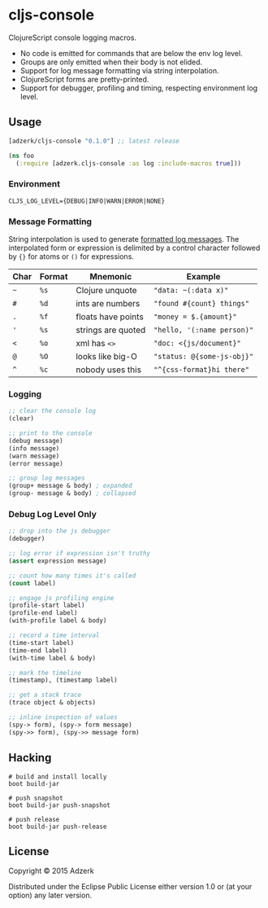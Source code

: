 # cljs-console

ClojureScript console logging macros.

- No code is emitted for commands that are below the env log level.
- Groups are only emitted when their body is not elided.
- Support for log message formatting via string interpolation.
- ClojureScript forms are pretty-printed.
- Support for debugger, profiling and timing, respecting environment log level.

## Usage

[](dependency)
```clojure
[adzerk/cljs-console "0.1.0"] ;; latest release
```
[](/dependency)

```clojure
(ns foo
  (:require [adzerk.cljs-console :as log :include-macros true]))
```

### Environment

```
CLJS_LOG_LEVEL={DEBUG|INFO|WARN|ERROR|NONE}
```

### Message Formatting

String interpolation is used to generate [formatted log messages][format]. The
interpolated form or expression is delimited by a control character followed by
`{}` for atoms or `()` for expressions.

| Char | Format | Mnemonic            | Example                    |
|------|--------|---------------------|----------------------------|
| `~`  | `%s`   | Clojure unquote     | `"data: ~(:data x)"`       |
| `#`  | `%d`   | ints are numbers    | `"found #{count} things"`  |
| `.`  | `%f`   | floats have points  | `"money = $.{amount}"`     |
| `'`  | `%s`   | strings are quoted  | `"hello, '(:name person)"` |
| `<`  | `%o`   | xml has `<>`        | `"doc: <{js/document}"`    |
| `@`  | `%O`   | looks like big-O    | `"status: @{some-js-obj}"` |
| `^`  | `%c`   | nobody uses this    | `"^{css-format}hi there"`  |

### Logging

```clojure
;; clear the console log
(clear)

;; print to the console
(debug message)
(info message)
(warn message)
(error message)

;; group log messages
(group+ message & body) ; expanded
(group- message & body) ; collapsed
```

### Debug Log Level Only

```clojure
;; drop into the js debugger
(debugger)

;; log error if expression isn't truthy
(assert expression message)

;; count how many times it's called
(count label)

;; engage js profiling engine
(profile-start label)
(profile-end label)
(with-profile label & body)

;; record a time interval
(time-start label)
(time-end label)
(with-time label & body)

;; mark the timeline
(timestamp), (timestamp label)

;; get a stack trace
(trace object & objects)

;; inline inspection of values
(spy-> form), (spy-> form message)
(spy->> form), (spy->> message form)
```

## Hacking

```
# build and install locally
boot build-jar
```
```
# push snapshot
boot build-jar push-snapshot
```
```
# push release
boot build-jar push-release
```

## License

Copyright © 2015 Adzerk

Distributed under the Eclipse Public License either version 1.0 or (at
your option) any later version.

[format]: https://developer.chrome.com/devtools/docs/console-api#consolelogobject-object
